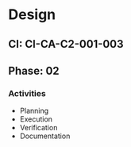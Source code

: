 # Design

## CI: CI-CA-C2-001-003
## Phase: 02

### Activities
- Planning
- Execution
- Verification
- Documentation
